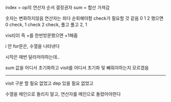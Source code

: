 index = op의 연산자 순서 결정권자
sum = 합산 가져감

숫자는 변화하지않음
연산자는 죄다 순회해야함
check가 필요할 것 같음
0 1 2 했으면 0 check, 1 check 2 check, 풀고 풀고 2, 1

visit[0] 즉 +를 한번방문했으면 +1해줌

i 안 for문은, 수열을 나타낸다

시작은 매번 달라저야하는데..

sum 값을 어디서 초기화하고 visit를 어디서 초기화 및 뺴줘야하는지 모르겠음

---

visit 구분 할 필요 없었고
dep 있을 필요 없었고

수열을 메인으로 돌리지 말고, 연산자를 메인으로 돌렸어야한다
